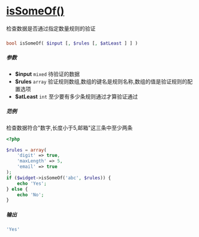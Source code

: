 [isSomeOf()](http://twinh.github.com/widget/api/isSomeOf)
=========================================================

检查数据是否通过指定数量规则的验证

### 
```php
bool isSomeOf( $input [, $rules [, $atLeast ] ] )
```

##### 参数
* **$input** `mixed` 待验证的数据
* **$rules** `array` 验证规则数组,数组的键名是规则名称,数组的值是验证规则的配置选项
* **$atLeast** `int` 至少要有多少条规则通过才算验证通过

##### 范例
检查数据符合"数字,长度小于5,邮箱"这三条中至少两条
```php
<?php

$rules = array(
    'digit' => true,
    'maxLength' => 5,
    'email' => true
);
if ($widget->isSomeOf('abc', $rules)) {
    echo 'Yes';
} else {
    echo 'No';
}
```
##### 输出
```php
'Yes'
```
